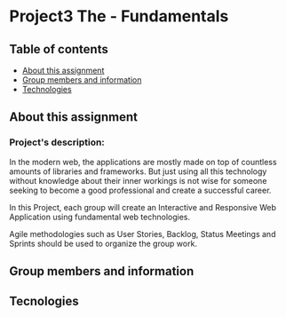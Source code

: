 ﻿# Project3 The - Fundamentals
 
## Table of contents
* [About this assignment](#about-project)
* [Group members and information](#group-members-info)
* [Technologies](#technologies)


## About this assignment
### Project's description: 
In the modern web, the applications are mostly made on top of countless amounts of libraries and frameworks. But just using all this technology without knowledge about their inner workings is not wise for someone seeking to become a good professional and create a successful career.

In this Project, each group will create an Interactive and Responsive Web Application using fundamental web technologies.

Agile methodologies such as User Stories, Backlog, Status Meetings and Sprints should be used to organize the group work.


## Group members and information

## Tecnologies



